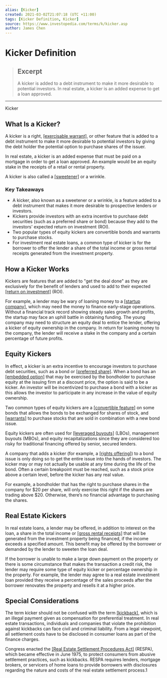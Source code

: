 ```yaml
---
alias: [Kicker]
created: 2021-03-02T21:07:18 (UTC +11:00)
tags: [Kicker Definition, Kicker]
source: https://www.investopedia.com/terms/k/kicker.asp
author: James Chen
---
```


# Kicker Definition

> ## Excerpt
> A kicker is added to a debt instrument to make it more desirable to potential investors. In real estate, a kicker is an added expense to get a loan approved.

---

Kicker
## What Is a Kicker?

A kicker is a right, [[exercisable warrant]](https://www.investopedia.com/terms/w/warrant.asp), or other feature that is added to a debt instrument to make it more desirable to potential investors by giving the debt holder the potential option to purchase shares of the issuer.

In real estate, a kicker is an added expense that must be paid on a mortgage in order to get a loan approved. An example would be an equity stake in the receipts of a retail or rental property.

A kicker is also called a [[sweetener]](https://www.investopedia.com/terms/s/sweetener.asp) or a wrinkle.

### Key Takeaways

-   A kicker, also known as a sweetener or a wrinkle, is a feature added to a debt instrument that makes it more desirable to prospective lenders or investors.
-   Kickers provide investors with an extra incentive to purchase debt securities (such as a preferred share or bond) because they add to the investors' expected return on investment (ROI).
-   Two popular types of equity kickers are convertible bonds and warrants to purchase stocks.
-   For investment real estate loans, a common type of kicker is for the borrower to offer the lender a share of the total income or gross rental receipts generated from the investment property.

## How a Kicker Works

Kickers are features that are added to "get the deal done" as they are exclusively for the benefit of lenders and used to add to their expected [[return on investment]](https://www.investopedia.com/terms/r/returnoninvestment.asp) (ROI).

For example, a lender may be wary of loaning money to a [[startup company]](https://www.investopedia.com/terms/s/startup.asp), which may need the money to finance early-stage operations. Without a financial track record showing steady sales growth and profits, the startup may face an uphill battle in obtaining funding. The young company may need to structure an equity deal to entice the lender, offering a kicker of equity ownership in the company. In return for loaning money to the company, the lender will receive a stake in the company and a certain percentage of future profits.

## Equity Kickers

In effect, a kicker is an extra incentive to encourage investors to purchase debt securities, such as a bond or [[preferred share]](https://www.investopedia.com/terms/p/preferredstock.asp). When a bond has an [[embedded option]](https://www.investopedia.com/terms/e/embeddedoption.asp) that may be exercised by the bondholder to purchase equity at the issuing firm at a discount price, the option is said to be a kicker. An investor will be incentivized to purchase a bond with a kicker as this allows the investor to participate in any increase in the value of equity ownership.

Two common types of equity kickers are a [[convertible feature]](https://www.investopedia.com/terms/c/convertiblebond.asp) on some bonds that allows the bonds to be exchanged for shares of stock, and [[warrants]](https://www.investopedia.com/terms/w/warrant.asp) to purchase stocks that are sold in combination with a new bond issue.

Equity kickers are often used for [[leveraged buyouts]](https://www.investopedia.com/terms/l/leveragedbuyout.asp) (LBOs), management buyouts (MBOs), and equity recapitalizations since they are considered too risky for traditional financing offered by senior, secured lenders.

A company that adds a kicker (for example, a [[rights offering]](https://www.investopedia.com/terms/r/rightsoffering.asp)) to a bond issue is only doing so to get the entire issue into the hands of investors. The kicker may or may not actually be usable at any time during the life of the bond. Often a certain breakpoint must be reached, such as a stock price above a certain level, before the kicker has any real value.

For example, a bondholder that has the right to purchase shares in the company for $20 per share, will only exercise this right if the shares are trading above $20. Otherwise, there’s no financial advantage to purchasing the shares.

## Real Estate Kickers

In real estate loans, a lender may be offered, in addition to interest on the loan, a share in the total income or [[gross rental receipts]](https://www.investopedia.com/terms/g/gross-receipts.asp) that will be generated from the investment property being financed, if the income exceeds a specified amount. This benefit may be offered by the borrower or demanded by the lender to sweeten the loan deal.

If the borrower is unable to make a large down payment on the property or there is some circumstance that makes the transaction a credit risk, the lender may require some type of equity kicker or percentage ownership in the property. For example, the lender may agree to a real estate investment loan provided they receive a percentage of the sales proceeds after the borrower renovates the property and resells it at a higher price.

## Special Considerations

The term kicker should not be confused with the term [[kickback]](https://www.investopedia.com/terms/k/kickback.asp), which is an illegal payment given as compensation for preferential treatment. In real estate transactions, individuals and companies that violate the prohibition against kickbacks can face civil and criminal liability. From a legal viewpoint, all settlement costs have to be disclosed in consumer loans as part of the finance charges.

Congress enacted the [[Real Estate Settlement Procedures Act]](https://www.investopedia.com/terms/r/real-estate-settlement-procedures-act-respa.asp) (RESPA), which became effective in June 1975, to protect consumers from abusive settlement practices, such as kickbacks. RESPA requires lenders, mortgage brokers, or servicers of home loans to provide borrowers with disclosures regarding the nature and costs of the real estate settlement process.1
